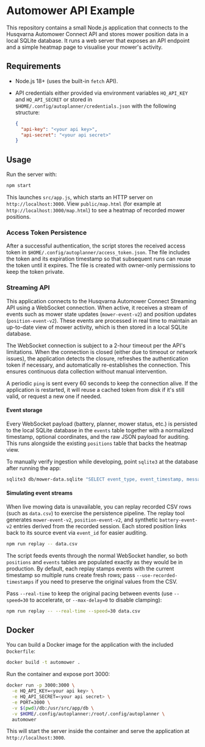 # Automower API Example

This repository contains a small Node.js application that connects to the Husqvarna Automower Connect API and stores mower position data in a local SQLite database. It runs a web server that exposes an API endpoint and a simple heatmap page to visualise your mower's activity.

## Requirements

- Node.js 18+ (uses the built-in `fetch` API).
- API credentials either provided via environment variables `HQ_API_KEY` and `HQ_API_SECRET` or stored in `$HOME/.config/autoplanner/credentials.json` with the following structure:

  ```json
  {
    "api-key": "<your api key>",
    "api-secret": "<your api secret>"
  }
  ```

## Usage

Run the server with:

```bash
npm start
```

This launches `src/app.js`, which starts an HTTP server on `http://localhost:3000`. View `public/map.html` (for example at `http://localhost:3000/map.html`) to see a heatmap of recorded mower positions.

### Access Token Persistence

After a successful authentication, the script stores the received access token in
`$HOME/.config/autoplanner/access_token.json`. The file includes the token and
its expiration timestamp so that subsequent runs can reuse the token until it
expires. The file is created with owner-only permissions to keep the token
private.

### Streaming API

This application connects to the Husqvarna Automower Connect Streaming API using a WebSocket connection. When active, it receives a stream of events such as mower state updates (`mower-event-v2`) and position updates (`position-event-v2`). These events are processed in real time to maintain an up-to-date view of mower activity, which is then stored in a local SQLite database.

The WebSocket connection is subject to a 2-hour timeout per the API's limitations. When the connection is closed (either due to timeout or network issues), the application detects the closure, refreshes the authentication token if necessary, and automatically re-establishes the connection. This ensures continuous data collection without manual intervention.

A periodic `ping` is sent every 60 seconds to keep the connection alive. If the application is restarted, it will reuse a cached token from disk if it's still valid, or request a new one if needed.

#### Event storage

Every WebSocket payload (battery, planner, mower status, etc.) is persisted to the local SQLite database in the `events` table together with a normalized timestamp, optional coordinates, and the raw JSON payload for auditing. This runs alongside the existing `positions` table that backs the heatmap view.

To manually verify ingestion while developing, point `sqlite3` at the database after running the app:

```bash
sqlite3 db/mower-data.sqlite "SELECT event_type, event_timestamp, message_code FROM events ORDER BY id DESC LIMIT 5;"
```

#### Simulating event streams

When live mowing data is unavailable, you can replay recorded CSV rows (such as `data.csv`) to exercise the persistence pipeline. The replay tool generates `mower-event-v2`, `position-event-v2`, and synthetic `battery-event-v2` entries derived from the recorded session. Each stored position links back to its source event via `event_id` for easier auditing.

```bash
npm run replay -- data.csv
```

The script feeds events through the normal WebSocket handler, so both `positions` and `events` tables are populated exactly as they would be in production. By default, each replay stamps events with the current timestamp so multiple runs create fresh rows; pass `--use-recorded-timestamps` if you need to preserve the original values from the CSV.

Pass `--real-time` to keep the original pacing between events (use `--speed=30` to accelerate, or `--max-delay=0` to disable clamping):

```bash
npm run replay -- --real-time --speed=30 data.csv
```

## Docker

You can build a Docker image for the application with the included `Dockerfile`:

```bash
docker build -t automower .
```

Run the container and expose port 3000:

```bash
docker run -p 3000:3000 \
  -e HQ_API_KEY=<your api key> \
  -e HQ_API_SECRET=<your api secret> \
  -e PORT=3000 \
  -v $(pwd)/db:/usr/src/app/db \
  -v $HOME/.config/autoplanner:/root/.config/autoplanner \
  automower
```

This will start the server inside the container and serve the application at `http://localhost:3000`.
